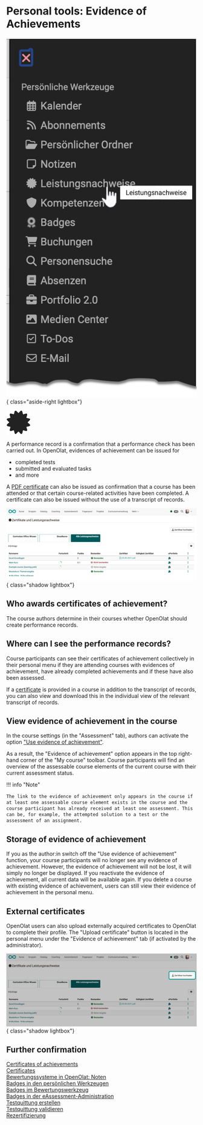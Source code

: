 # Personal tools: Evidence of Achievements

![pers_menu_evid_of_achiev_v1_de.png](assets/pers_menu_evid_of_achiev_v1_de.png){ class="aside-right lightbox"}

![icon_icon_evidence_of_achievements.png](assets/icon_evidence_of_achievements.png)


A performance record is a confirmation that a performance check has been carried out.
In OpenOlat, evidences of achievement can be issued for

* completed tests
* submitted and evaluated tasks
* and more

A [PDF certificate](../learningresources/Course_Settings_Assessment.md#course-certificate) can also be issued as confirmation that a course has been attended or that certain course-related activities have been completed. A certificate can also be issued without the use of a transcript of records.

![pers_menu_evid_of_achiev_list_v1_de.png](assets/pers_menu_evid_of_achiev_list_v1_de.png){ class="shadow lightbox"}


## Who awards certificates of achievement?

The course authors determine in their courses whether OpenOlat should create performance records.

## Where can I see the performance records?

Course participants can see their certificates of achievement collectively in their personal menu if they are attending courses with evidences of achievement, have already completed achievements and if these have also been assessed. 

If a [certificate](../learningresources/Course_Settings_Assessment.md#course-certificate) is provided in a course in addition to the transcript of records, you can also view and download this in the individual view of the relevant transcript of records.

## View evidence of achievement in the course

In the course settings (in the "Assessment" tab), authors can activate the option ["Use evidence of achievement"](../learningresources/Course_Settings_Assessment.md).

As a result, the "Evidence of achievement" option appears in the top right-hand corner of the "My course" toolbar. Course participants will find an overview of the assessable course elements of the current course with their current assessment status.

!!! info "Note"

    The link to the evidence of achievement only appears in the course if at least one assessable course element exists in the course and the course participant has already received at least one assessment. This can be, for example, the attempted solution to a test or the assessment of an assignment.

## Storage of evidence of achievement

If you as the author:in switch off the "Use evidence of achievement" function, your course participants will no longer see any evidence of achievement. However, the evidence of achievement will not be lost, it will simply no longer be displayed. If you reactivate the evidence of achievement, all current data will be available again. If you delete a course with existing evidence of achievement, users can still view their evidence of achievement in the personal menu.

## External certificates

OpenOlat users can also upload externally acquired certificates to OpenOlat to complete their profile. The "Upload certificate" button is located in the personal menu under the "Evidence of achievement" tab (if activated by the administrator).

![pers_menu_evid_of_achiev_cert_upload_v1_de.png](assets/pers_menu_evid_of_achiev_cert_upload_v1_de.png){ class="shadow lightbox"}

## Further confirmation

[Certificates of achievements](../learningresources/Course_Settings_Assessment.md#evidences-of-achievement)<br>
[Certificates](../learningresources/Course_Settings_Assessment.md#course-certificate)<br>
[Bewertungssysteme in OpenOlat: Noten](../../manual_admin/administration/Assessment_translate_points_in_grades_admin.md)<br>
[Badges in den persönlichen Werkzeugen](OpenBadges.md)<br>
[Badges im Bewertungswerkzeug](../learningresources/OpenBadges.md)<br>
[Badges in der eAssessment-Administration](../../manual_admin/administration/e-Assessment_openBadges.md)<br>
[Testquittung erstellen](../learningresources/Test_settings.md#tab-options)<br>
[Testquittung validieren](../learningresources/Assessing_tests.md#grading-tool)<br>
[Rezertifizierung](../learningresources/Course_Settings_Assessment.md#recertification)
